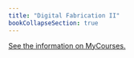 ```yaml
---
title: "Digital Fabrication II"
bookCollapseSection: true
---
```


[See the information on MyCourses.](https://mycourses.aalto.fi/course/view.php?id=33827)